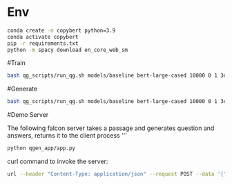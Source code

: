 
# Env 
```sh
conda create -n copybert python=3.9
conda activate copybert
pip -r requirements.txt
python -m spacy download en_core_web_sm
```



#Train
```sh
bash qg_scripts/run_qg.sh models/baseline bert-large-cased 10000 0 1 3e-5 -e --train_file data/squad_unilm/squad.unilm.train.json --do_train --predict_file ./data/squad_unilm/squad.unilm.test.json
```

#Generate
```sh
bash qg_scripts/run_qg.sh models/baseline bert-large-cased 10000 0 1 3e-5 -e --train_file data/squad_unilm/squad.unilm.train.json --do_predict --predict_file ./data/squad_unilm/squad.unilm.test.json
```


#Demo Server  

The following falcon server takes a passage and generates question and answers, returns it to the client process '''

```sh
python qgen_app/app.py
```

curl command to invoke the server:
```sh
url --header "Content-Type: application/json" --request POST --data '{"question": "When was the car invented?","text": "Cars came into global use during the 20th century, and developed economies depend on them. The year 1886 is regarded as the birth year of the modern car when German inventor Karl Benz patented his Benz Patent-Motorwagen. Cars became widely available in the early 20th century. One of the first cars accessible to the masses was the 1908 Model T, an American car manufactured by the Ford Motor Company. Cars were rapidly adopted in the US, where they replaced animal-drawn carriages and carts, but took much longer to be accepted in Western Europe and other parts of the world."}' http://localhost:1223/qgennphr
```

